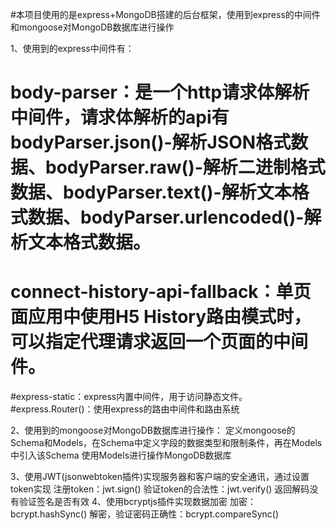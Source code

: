 #本项目使用的是express+MongoDB搭建的后台框架，使用到express的中间件和mongoose对MongoDB数据库进行操作

1、使用到的express中间件有：
# body-parser：是一个http请求体解析中间件，请求体解析的api有bodyParser.json()-解析JSON格式数据、bodyParser.raw()-解析二进制格式数据、bodyParser.text()-解析文本格式数据、bodyParser.urlencoded()-解析文本格式数据。
# connect-history-api-fallback：单页面应用中使用H5 History路由模式时，可以指定代理请求返回一个页面的中间件。
#express-static：express内置中间件，用于访问静态文件。
#express.Router()：使用express的路由中间件和路由系统


2、使用到的mongoose对MongoDB数据库进行操作：
定义mongoose的Schema和Models，在Schema中定义字段的数据类型和限制条件，再在Models中引入该Schema
使用Models进行操作MongoDB数据库

3、使用JWT(jsonwebtoken插件)实现服务器和客户端的安全通讯，通过设置token实现
注册token：jwt.sign()
验证token的合法性：jwt.verify()
返回解码没有验证签名是否有效
4、使用bcryptjs插件实现数据加密
加密：bcrypt.hashSync()
解密，验证密码正确性：bcrypt.compareSync()